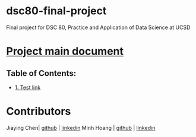 # dsc80-final-project
Final project for DSC 80, Practice and Application of Data Science at UCSD

# [Project main document](https://docs.google.com/document/d/159BZ_1Zo0wrCYdng55QQ1Y5XzwdtRrC7TWio_lKU6Bo/edit?usp=sharing)



## Table of Contents:

- [1. Test link](https://github.com/rcwoshimao/dsc80-final-project/blob/main/README.md#)

# Contributors 
Jiaying Chen| [github](https://github.com/rcwoshimao) | [linkedin](https://www.linkedin.com/in/jiaying-chen01/)
Minh Hoang | [github](https://github.com/thekingofrice) | [linkedin](https://www.linkedin.com/in/duc-minh-hoang-711029296/)

